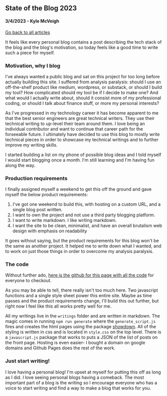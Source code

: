 ## State of the Blog 2023
#### 3/4/2023 - Kyle McVeigh
[Go back to all articles](../../)

It feels like every personal blog contains a post describing the tech stack of the blog and the blog's motivation, so today feels like a good time to write such a piece for myself. 

### Motivation, why I blog
I've always wanted a public blog and sat on this project for too long before actually building this site. I suffered from analysis paralysis: should I use an off-the-shelf product like medium, wordpress, or substack, or should I build my tool? How complicated should my tool be if I decide to make one? And what would I actually write about, should it consist more of my professional coding, or should I talk about finance stuff, or more my personal interests? 

As I've progressed in my technology career it has become apparent to me that the best senior engineers are great technical writers. They use their technical writing to up-level their team around them. I love being an individual contributor and want to continue that career path for the forseeable future. I ultimately have decided to use this blog to mostly write technical pieces in order to showcase my technical writings and to further improve my writing skills. 

I started building a list on my phone of possible blog ideas and I told myself I would start blogging once a month. I'm still learning and I'm having fun along the way.

### Production requirements
I finally assigned myself a weekend to get this off the ground and gave myself the below product requirements: 
1. I've got one weekend to build this, with hosting on a custom URL, and a single blog post written.
2. I want to own the project and not use a third party blogging platform.
3. I want to write markdown. I like writing markdown. 
4. I want the site to be clean, minimalist, and have an overall brutalism web design with emphasis on readability

It goes without saying, but the product requirements for this blog won't be the same as another project. It helped me to write down what I wanted, and to work on just those things in order to overcome my analysis paralysis.

### The code 
Without further ado, [here is the github for this page with all the code](https://github.com/Kyle01/public_blog) for everyone to checkout.

As you may be able to tell, there really isn't too much here. Two javascript functions and a single style sheet power this entire site. Maybe as time passes and the product requirements change, I'll build this out further, but right now I feel like this all works pretty well for me. 

All my writings live in the `writings` folder and are written in markdown. The magic comes in running `npm run generate` where the `generate_script.js` fires and creates the html pages using the package [showdown](https://github.com/showdownjs/showdown). All of the styling is written in css and is located in `style.css` on the top level. There is a `javascript.js` package that works to puts a JSON of the list of posts on the front page. Hosting is even easier- I bought a domain on google domains and Github Pages does the rest of the work. 

### Just start writing!
I love having a personal blog! I'm upset at myself for putting this off as long as I did. I love seeing personal blogs having a comeback. The most important part of a blog is the writing so I encourage everyone who has a voice to start writing and find a way to make a blog that works for you. 